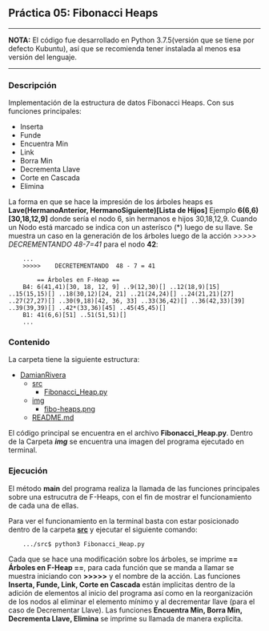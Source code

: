## Práctica 05: Fibonacci Heaps

---
**NOTA:**
El código fue desarrollado en Python 3.7.5(versión que se tiene por defecto Kubuntu), así que se recomienda tener instalada al menos esa versión del lenguaje.

---

### Descripción
Implementación de la estructura de datos Fibonacci Heaps. Con sus funciones principales:

+ Inserta
+ Funde
+ Encuentra Min
+ Link
+ Borra Min
+ Decrementa Llave
+ Corte en Cascada
+ Elimina

La forma en que se hace la impresión de los árboles heaps es **Lave(HermanoAnterior, HermanoSiguiente)[Lista de Hijos]** Ejemplo **6(6,6)[30,18,12,9]** donde sería el nodo 6, sin hermanos e hijos 30,18,12,9. Cuando un Nodo está marcado se indica con un asterísco (*) luego de su llave. Se muestra un caso en la generación de los árboles luego de la acción _>>>>>  DECREMENTANDO 48-7=41_ para el nodo **42**:

```
    ...
    >>>>>    DECRETEMENTANDO  48 - 7 = 41

        == Árboles en F-Heap ==
    B4: 6(41,41)[30, 18, 12, 9] ..9(12,30)[] ..12(18,9)[15] ..15(15,15)[] ..18(30,12)[24, 21] ..21(24,24)[] ..24(21,21)[27] ..27(27,27)[] ..30(9,18)[42, 36, 33] ..33(36,42)[] ..36(42,33)[39] ..39(39,39)[] ..42*(33,36)[45] ..45(45,45)[] 
    B1: 41(6,6)[51] ..51(51,51)[]
    ...
```

### Contenido
La carpeta tiene la siguiente estructura:
- [DamianRivera]()
	- [src](src/)
		- [Fibonacci_Heap.py](src/Fibonacci_Heap.py)
    - [img](img/)
        - [fibo-heaps.png](img/fibo-heaps.png)
	- [README.md](README.md)

El código principal se encuentra en el archivo **Fibonacci_Heap.py**. Dentro de la Carpeta *__img__* se encuentra una imagen del programa ejecutado en terminal.

### Ejecución
El método **main** del programa realiza la llamada de las funciones principales sobre una estrucutra de F-Heaps, con el fin de mostrar el funcionamiento de cada una de ellas.

Para ver el funcionamiento en la terminal basta con estar posicionado dentro de la carpeta **[src](src/)** y ejecutar el siguiente comando:
```
    .../src$ python3 Fibonacci_Heap.py
```

Cada que se hace una modificación sobre los árboles, se imprime **== Árboles en F-Heap ==**, para cada función que se manda a llamar se muestra iniciando con **>>>>>** y el nombre de la acción. Las funciones **Inserta, Funde, Link, Corte en Cascada** están implicitas dentro de la adición de elementos al inicio del programa así como en la reorganización de los nodos al eliminar el elemento mínimo y al decrementar llave (para el caso de Decrementar Llave). Las funciones **Encuentra Min, Borra Min, Decrementa Llave, Elimina** se imprime su llamada de manera explicita.
